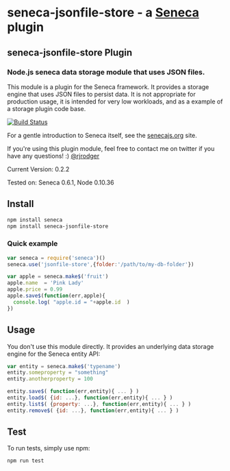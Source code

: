 seneca-jsonfile-store - a [Seneca](http://senecajs.org) plugin
======================================================

## seneca-jsonfile-store Plugin

### Node.js seneca data storage module that uses JSON files.

This module is a plugin for the Seneca framework. It provides a
storage engine that uses JSON files to persist data. It is not
appropriate for production usage, it is intended for very low
workloads, and as a example of a storage plugin code base.

[![Build Status](https://travis-ci.org/rjrodger/seneca-jsonfile-store.png?branch=master)](https://travis-ci.org/rjrodger/seneca-jsonfile-store)

For a gentle introduction to Seneca itself, see the
[senecajs.org](http://senecajs.org) site.

If you're using this plugin module, feel free to contact me on twitter if you
have any questions! :) [@rjrodger](http://twitter.com/rjrodger)

Current Version: 0.2.2

Tested on: Seneca 0.6.1, Node 0.10.36



## Install

```sh
npm install seneca
npm install seneca-jsonfile-store
```


### Quick example

```JavaScript
var seneca = require('seneca')()
seneca.use('jsonfile-store',{folder:'/path/to/my-db-folder'})

var apple = seneca.make$('fruit')
apple.name  = 'Pink Lady'
apple.price = 0.99
apple.save$(function(err,apple){
  console.log( "apple.id = "+apple.id  )
})
```




## Usage

You don't use this module directly. It provides an underlying data storage engine for the Seneca entity API:

```JavaScript
var entity = seneca.make$('typename')
entity.someproperty = "something"
entity.anotherproperty = 100

entity.save$( function(err,entity){ ... } )
entity.load$( {id: ...}, function(err,entity){ ... } )
entity.list$( {property: ...}, function(err,entity){ ... } )
entity.remove$( {id: ...}, function(err,entity){ ... } )
```


## Test
To run tests, simply use npm:

```
npm run test
```
